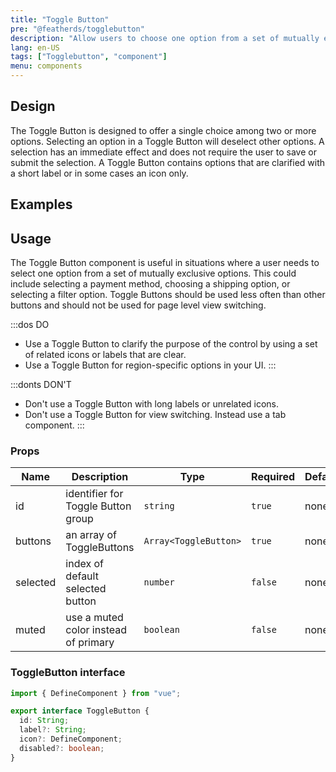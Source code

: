 ```yaml
---
title: "Toggle Button"
pre: "@featherds/togglebutton"
description: "Allow users to choose one option from a set of mutually exclusive options."
lang: en-US
tags: ["Togglebutton", "component"]
menu: components
---
```


## Design

The Toggle Button is designed to offer a single choice among two or more options.  Selecting an option in a Toggle Button will deselect other options.  A selection has an immediate effect and does not require the user to save or submit the selection.  A Toggle Button contains options that are clarified with a short label or in some cases an icon only.

## Examples

<Togglebutton-Examples/>

## Usage

The Toggle Button component is useful in situations where a user needs to select one option from a set of mutually exclusive options. This could include selecting a payment method, choosing a shipping option, or selecting a filter option.  Toggle Buttons should be used less often than other buttons and should not be used for page level view switching.

:::dos DO

* Use a Toggle Button to clarify the purpose of the control by using a set of related icons or labels that are clear.
* Use a Toggle Button for region-specific options in your UI.
:::

:::donts DON'T

* Don't use a Toggle Button with long labels or unrelated icons.
* Don't use a Toggle Button for view switching.  Instead use a tab component.
:::

### Props

| Name      | Description                           | Type                    | Required | Default |
| --------- | ------------------------------------- | ----------------------- | -------- | ------- |
| id        | identifier for Toggle Button group    | `string`                | `true`   | none    |
| buttons   | an array of ToggleButtons             | `Array<ToggleButton>`   | `true`   | none    |
| selected  | index of default selected button      | `number`                | `false`  | none    |
| muted     | use a muted color instead of primary  | `boolean`               | `false`  | none    |

### ToggleButton interface

```ts
import { DefineComponent } from "vue";

export interface ToggleButton {
  id: String;
  label?: String;
  icon?: DefineComponent;
  disabled?: boolean;
}
```
